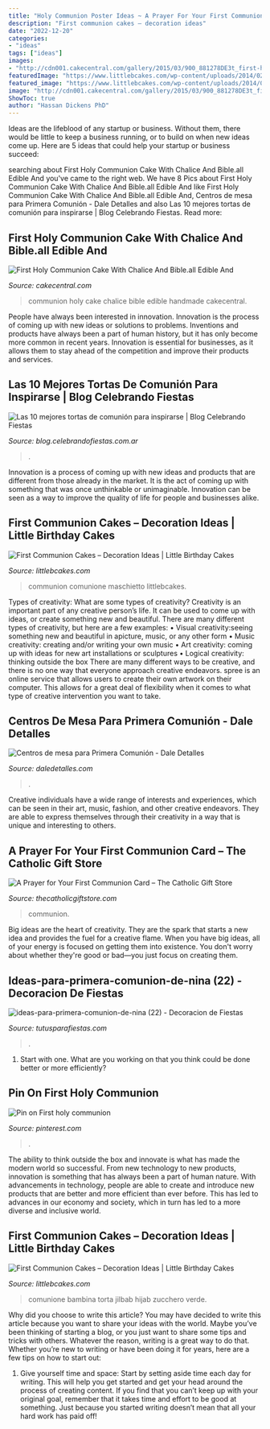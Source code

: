 ```yaml
---
title: "Holy Communion Poster Ideas ~ A Prayer For Your First Communion Card – The Catholic Gift Store"
description: "First communion cakes – decoration ideas"
date: "2022-12-20"
categories:
- "ideas"
tags: ["ideas"]
images:
- "http://cdn001.cakecentral.com/gallery/2015/03/900_881278DE3t_first-holy-communion-cake-with-chalice-and-bible-all-edible-and-handmade-by-me.jpg"
featuredImage: "https://www.littlebcakes.com/wp-content/uploads/2014/02/First-Communion-Cakes-Pictures.jpg"
featured_image: "https://www.littlebcakes.com/wp-content/uploads/2014/02/First-Communion-Cake-Designs.jpg"
image: "http://cdn001.cakecentral.com/gallery/2015/03/900_881278DE3t_first-holy-communion-cake-with-chalice-and-bible-all-edible-and-handmade-by-me.jpg"
ShowToc: true
author: "Hassan Dickens PhD"
---
```



Ideas are the lifeblood of any startup or business. Without them, there would be little to keep a business running, or to build on when new ideas come up. Here are 5 ideas that could help your startup or business succeed:

	

		
searching about First Holy Communion Cake With Chalice And Bible.all Edible And you've came to the right web. We have 8 Pics about First Holy Communion Cake With Chalice And Bible.all Edible And like First Holy Communion Cake With Chalice And Bible.all Edible And, Centros de mesa para Primera Comunión - Dale Detalles and also Las 10 mejores tortas de comunión para inspirarse | Blog Celebrando Fiestas. Read more:
		
    
## First Holy Communion Cake With Chalice And Bible.all Edible And

<img loading=lazy src="http://cdn001.cakecentral.com/gallery/2015/03/900_881278DE3t_first-holy-communion-cake-with-chalice-and-bible-all-edible-and-handmade-by-me.jpg" onerror="this.onerror=null;this.src='https://tse3.mm.bing.net/th?id=OIP.YGASadqd95bbre9iqEpmxwHaLG&amp;pid=15.1';" alt="First Holy Communion Cake With Chalice And Bible.all Edible And">

_Source: cakecentral.com_

>communion holy cake chalice bible edible handmade cakecentral. 

	

People have always been interested in innovation. Innovation is the process of coming up with new ideas or solutions to problems. Inventions and products have always been a part of human history, but it has only become more common in recent years. Innovation is essential for businesses, as it allows them to stay ahead of the competition and improve their products and services.

    
## Las 10 Mejores Tortas De Comunión Para Inspirarse | Blog Celebrando Fiestas

<img loading=lazy src="http://blog.celebrandofiestas.com.ar/wp-content/uploads/2018/10/primera-comunion-torta-first-communion-party-cake-biblia-ideas-inspiracion-caliz-cruz.jpg" onerror="this.onerror=null;this.src='https://tse1.mm.bing.net/th?id=OIP.XvwwnQcS9gLTbhoFdZd0wwHaLH&amp;pid=15.1';" alt="Las 10 mejores tortas de comunión para inspirarse | Blog Celebrando Fiestas">

_Source: blog.celebrandofiestas.com.ar_

>. 

	

Innovation is a process of coming up with new ideas and products that are different from those already in the market. It is the act of coming up with something that was once unthinkable or unimaginable. Innovation can be seen as a way to improve the quality of life for people and businesses alike.

    
## First Communion Cakes – Decoration Ideas | Little Birthday Cakes

<img loading=lazy src="https://www.littlebcakes.com/wp-content/uploads/2014/02/First-Communion-Cakes-Pictures.jpg" onerror="this.onerror=null;this.src='https://tse2.mm.bing.net/th?id=OIP.wXGM0t8lVfhCgtJOHYSbAQHaE6&amp;pid=15.1';" alt="First Communion Cakes – Decoration Ideas | Little Birthday Cakes">

_Source: littlebcakes.com_

>communion comunione maschietto littlebcakes. 

	

Types of creativity: What are some types of creativity?
Creativity is an important part of any creative person’s life. It can be used to come up with ideas, or create something new and beautiful. There are many different types of creativity, but here are a few examples: 
• Visual creativity:seeing something new and beautiful in apicture, music, or any other form 
• Music creativity: creating and/or writing your own music 
• Art creativity: coming up with ideas for new art installations or sculptures 
• Logical creativity: thinking outside the box 
There are many different ways to be creative, and there is no one way that everyone approach creative endeavors. spree is an online service that allows users to create their own artwork on their computer. This allows for a great deal of flexibility when it comes to what type of creative intervention you want to take.

    
## Centros De Mesa Para Primera Comunión - Dale Detalles

<img loading=lazy src="https://i1.wp.com/www.daledetalles.com/wp-content/uploads/2016/03/4-5.jpg" onerror="this.onerror=null;this.src='https://tse4.mm.bing.net/th?id=OIP.11Ak5PDln2nyqH6OGav1WgHaJ3&amp;pid=15.1';" alt="Centros de mesa para Primera Comunión - Dale Detalles">

_Source: daledetalles.com_

>. 

	

Creative individuals have a wide range of interests and experiences, which can be seen in their art, music, fashion, and other creative endeavors. They are able to express themselves through their creativity in a way that is unique and interesting to others.

    
## A Prayer For Your First Communion Card – The Catholic Gift Store

<img loading=lazy src="http://cdn.shopify.com/s/files/1/2197/9029/products/si1131_1024x1024.jpg?v=1580506224" onerror="this.onerror=null;this.src='https://tse1.mm.bing.net/th?id=OIP.8sVv20tvPOZsdG7gWL_h3gHaHa&amp;pid=15.1';" alt="A Prayer for Your First Communion Card – The Catholic Gift Store">

_Source: thecatholicgiftstore.com_

>communion. 

	

Big ideas are the heart of creativity. They are the spark that starts a new idea and provides the fuel for a creative flame. When you have big ideas, all of your energy is focused on getting them into existence. You don't worry about whether they're good or bad—you just focus on creating them.

    
## Ideas-para-primera-comunion-de-nina (22) - Decoracion De Fiestas

<img loading=lazy src="https://tutusparafiestas.com/wp-content/uploads/2017/09/ideas-para-primera-comunion-de-nina-22.jpg" onerror="this.onerror=null;this.src='https://tse3.mm.bing.net/th?id=OIP.REXLmdlaBhe7n_ubPhK6UgHaNK&amp;pid=15.1';" alt="ideas-para-primera-comunion-de-nina (22) - Decoracion de Fiestas">

_Source: tutusparafiestas.com_

>. 

	

1. Start with one. What are you working on that you think could be done better or more efficiently?

    
## Pin On First Holy Communion

<img loading=lazy src="https://i.pinimg.com/736x/26/f4/aa/26f4aa503a82578631a02bfae514df50.jpg" onerror="this.onerror=null;this.src='https://tse2.mm.bing.net/th?id=OIP.1RCfDyBAHFatYmdwnlarwwHaK8&amp;pid=15.1';" alt="Pin on First holy communion">

_Source: pinterest.com_

>. 

	

The ability to think outside the box and innovate is what has made the modern world so successful. From new technology to new products, innovation is something that has always been a part of human nature. With advancements in technology, people are able to create and introduce new products that are better and more efficient than ever before. This has led to advances in our economy and society, which in turn has led to a more diverse and inclusive world.

    
## First Communion Cakes – Decoration Ideas | Little Birthday Cakes

<img loading=lazy src="https://www.littlebcakes.com/wp-content/uploads/2014/02/First-Communion-Cake-Designs.jpg" onerror="this.onerror=null;this.src='https://tse1.mm.bing.net/th?id=OIP.ncbS7f4Eh9WhaCSYzJXJ9wHaJa&amp;pid=15.1';" alt="First Communion Cakes – Decoration Ideas | Little Birthday Cakes">

_Source: littlebcakes.com_

>comunione bambina torta jilbab hijab zucchero verde. 

	

Why did you choose to write this article?
You may have decided to write this article because you want to share your ideas with the world. Maybe you’ve been thinking of starting a blog, or you just want to share some tips and tricks with others. Whatever the reason, writing is a great way to do that. Whether you’re new to writing or have been doing it for years, here are a few tips on how to start out:
1. Give yourself time and space: Start by setting aside time each day for writing. This will help you get started and get your head around the process of creating content. If you find that you can’t keep up with your original goal, remember that it takes time and effort to be good at something. Just because you started writing doesn’t mean that all your hard work has paid off!


